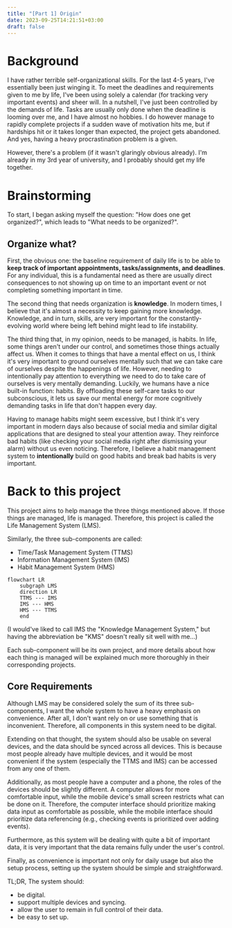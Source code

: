 ```yaml
---
title: "[Part 1] Origin"
date: 2023-09-25T14:21:51+03:00
draft: false
---
```

# Background

I have rather terrible self-organizational skills. For the last 4-5 years, I've essentially been just winging it. To meet the deadlines and requirements given to me by life, I've been using solely a calendar (for tracking very important events) and sheer will. In a nutshell, I've just been controlled by the demands of life. Tasks are usually only done when the deadline is looming over me, and I have almost no hobbies. I do however manage to rapidly complete projects if a sudden wave of motivation hits me, but if hardships hit or it takes longer than expected, the project gets abandoned. And yes, having a heavy procrastination problem is a given.

However, there's a problem (if it wasn't glaringly obvious already). I'm already in my 3rd year of university, and I probably should get my life together.

# Brainstorming

To start, I began asking myself the question: "How does one get organized?", which leads to "What needs to be organized?".

## Organize what?

First, the obvious one: the baseline requirement of daily life is to be able to **keep track of important appointments, tasks/assignments, and deadlines**. For any individual, this is a fundamental need as there are usually direct consequences to not showing up on time to an important event or not completing something important in time.

The second thing that needs organization is **knowledge**. In modern times, I believe that it's almost a necessity to keep gaining more knowledge. Knowledge, and in turn, skills, are very important for the constantly-evolving world where being left behind might lead to life instability.

The third thing that, in my opinion, needs to be managed, is habits. In life, some things aren't under our control, and sometimes those things actually affect us. When it comes to things that have a mental effect on us, I think it's very important to ground ourselves mentally such that we can take care of ourselves despite the happenings of life. However, needing to intentionally pay attention to everything we need to do to take care of ourselves is very mentally demanding. Luckily, we humans have a nice built-in function: habits. By offloading these self-care tasks to our subconscious, it lets us save our mental energy for more cognitively demanding tasks in life that don't happen every day.

Having to manage habits might seem excessive, but I think it's very important in modern days also because of social media and similar digital applications that are designed to steal your attention away. They reinforce bad habits (like checking your social media right after dismissing your alarm) without us even noticing. Therefore, I believe a habit management system to **intentionally** build on good habits and break bad habits is very important.

# Back to this project

This project aims to help manage the three things mentioned above. If those things are managed, life is managed. Therefore, this project is called the Life Management System (LMS).

Similarly, the three sub-components are called:
- Time/Task Management System (TTMS)
- Information Management System (IMS)
- Habit Management System (HMS)

```mermaid
flowchart LR
	subgraph LMS
	direction LR
	TTMS --- IMS
	IMS --- HMS
	HMS --- TTMS
	end
```

(I would've liked to call IMS the "Knowledge Management System," but having the abbreviation be "KMS" doesn't really sit well with me...)

Each sub-component will be its own project, and more details about how each thing is managed will be explained much more thoroughly in their corresponding projects.

## Core Requirements

Although LMS may be considered solely the sum of its three sub-components, I want the whole system to have a heavy emphasis on convenience. After all, I don't want rely on or use something that is inconvenient. Therefore, all components in this system need to be digital.

Extending on that thought, the system should also be usable on several devices, and the data should be synced across all devices. This is because most people already have multiple devices, and it would be most convenient if the system (especially the TTMS and IMS) can be accessed from any one of them. 

Additionally, as most people have a computer and a phone, the roles of the devices should be slightly different. A computer allows for more comfortable input, while the mobile device's small screen restricts what can be done on it. Therefore, the computer interface should prioritize making data input as comfortable as possible, while the mobile interface should prioritize data referencing (e.g., checking events is prioritized over adding events).

Furthermore, as this system will be dealing with quite a bit of important data, it is very important that the data remains fully under the user's control.

Finally, as convenience is important not only for daily usage but also the setup process, setting up the system should be simple and straightforward.

TL;DR, The system should:
- be digital.
- support multiple devices and syncing.
- allow the user to remain in full control of their data.
- be easy to set up.